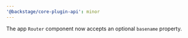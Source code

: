```yaml
---
'@backstage/core-plugin-api': minor
---
```


The app `Router` component now accepts an optional `basename` property.
